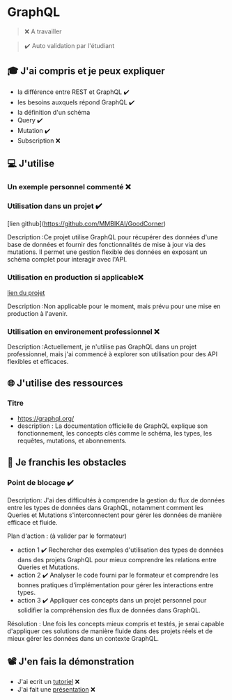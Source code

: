 # GraphQL

> ❌ A travailler

> ✔️ Auto validation par l'étudiant

## 🎓 J'ai compris et je peux expliquer

- la différence entre REST et GraphQL ✔️
- les besoins auxquels répond GraphQL ✔️
- la définition d'un schéma
- Query  ✔️
- Mutation  ✔️
- Subscription ❌ 

## 💻 J'utilise

### Un exemple personnel commenté ❌ 

### Utilisation dans un projet ✔️

[lien github[](...)](https://github.com/MMBIKAI/GoodCorner)

Description :Ce projet utilise GraphQL pour récupérer des données d'une base de données et fournir des fonctionnalités de mise à jour via des mutations. Il permet une gestion flexible des données en exposant un schéma complet pour interagir avec l'API.

### Utilisation en production si applicable❌ 

[lien du projet](...)

Description :Non applicable pour le moment, mais prévu pour une mise en production à l'avenir.

### Utilisation en environement professionnel ❌ 

Description :Actuellement, je n'utilise pas GraphQL dans un projet professionnel, mais j'ai commencé à explorer son utilisation pour des API flexibles et efficaces.

## 🌐 J'utilise des ressources

### Titre

- https://graphql.org/
- description : La documentation officielle de GraphQL explique son fonctionnement, les concepts clés comme le schéma, les types, les requêtes, mutations, et abonnements.

## 🚧 Je franchis les obstacles

### Point de blocage  ✔️

Description: J'ai des difficultés à comprendre la gestion du flux de données entre les types de données dans GraphQL, notamment comment les Queries et Mutations s'interconnectent pour gérer les données de manière efficace et fluide.

Plan d'action : (à valider par le formateur)

- action 1  ✔️ Rechercher des exemples d'utilisation des types de données dans des projets GraphQL pour mieux comprendre les relations entre Queries et Mutations.
- action 2  ✔️ Analyser le code fourni par le formateur et comprendre les bonnes pratiques d'implémentation pour gérer les interactions entre types. 
- action 3  ✔️ Appliquer ces concepts dans un projet personnel pour solidifier la compréhension des flux de données dans GraphQL.

Résolution : Une fois les concepts mieux compris et testés, je serai capable d'appliquer ces solutions de manière fluide dans des projets réels et de mieux gérer les données dans un contexte GraphQL.

## 📽️ J'en fais la démonstration

- J'ai ecrit un [tutoriel](...) ❌ 
- J'ai fait une [présentation](...) ❌ 
